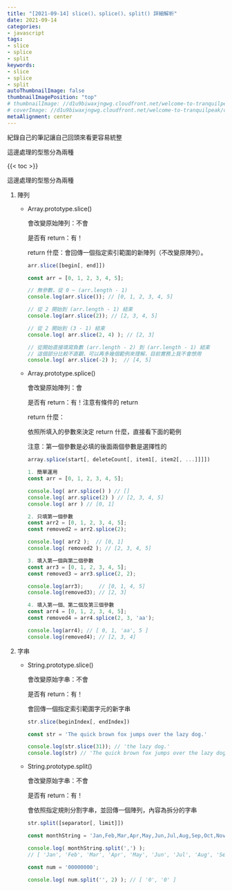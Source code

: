 ```yaml
---
title: "[2021-09-14] slice()、splice()、split() 詳細解析"
date: 2021-09-14
categories:
- javascript
tags:
- slice
- splice
- split
keywords:
- slice
- splice
- split
autoThumbnailImage: false
thumbnailImagePosition: "top"
# thumbnailImage: //d1u9biwaxjngwg.cloudfront.net/welcome-to-tranquilpeak/city-750.jpg
# coverImage: //d1u9biwaxjngwg.cloudfront.net/welcome-to-tranquilpeak/city.jpg
metaAlignment: center
---
```

紀錄自己的筆記讓自己回頭來看更容易統整

這邊處理的型態分為兩種
<!--more-->

<!-- ![Tranquilpeak](/img/showcase.png) -->

{{< toc >}}

這邊處理的型態分為兩種

1. 陣列
    - Array.prototype.slice()

        會改變原始陣列：不會

        是否有 return：有！

        return 什麼：會回傳一個指定索引範圍的新陣列（不改變原陣列）。

        ```jsx
        arr.slice([begin[, end]])

        const arr = [0, 1, 2, 3, 4, 5];

        // 無參數，從 0 ~ (arr.length - 1)
        console.log(arr.slice()); // [0, 1, 2, 3, 4, 5]

        // 從 2 開始到 (arr.length - 1) 結束
        console.log(arr.slice(2)); // [2, 3, 4, 5]

        // 從 2 開始到 (3 - 1) 結束
        console.log( arr.slice(2, 4) ); // [2, 3]

        // 從開始直接填寫負數 (arr.length - 2) 到 (arr.length - 1) 結束
        // 這個部分比較不直觀，可以再多幾個範例來理解，目前實務上我不會想用
        console.log( arr.slice(-2) );  // [4, 5]
        ```

    - Array.prototype.splice()

        會改變原始陣列：會

        是否有 return：有！注意有條件的 return

        return 什麼：

        依照所填入的參數來決定 return 什麼，直接看下面的範例

        注意：第一個參數是必填的後面兩個參數是選擇性的

        ```jsx
        array.splice(start[, deleteCount[, item1[, item2[, ...]]]])

        1. 簡單運用
        const arr = [0, 1, 2, 3, 4, 5];

        console.log( arr.splice() ) // []
        console.log( arr.splice(2) ) // [2, 3, 4, 5]
        console.log( arr ) // [0, 1]

        2. 只填第一個參數
        const arr2 = [0, 1, 2, 3, 4, 5];
        const removed2 = arr2.splice(2);

        console.log( arr2 );  // [0, 1]
        console.log( removed2 ); // [2, 3, 4, 5]

        3. 填入第一個與第二個參數
        const arr3 = [0, 1, 2, 3, 4, 5];
        const removed3 = arr3.splice(2, 2);

        console.log(arr3);     // [0, 1, 4, 5]
        console.log(removed3); // [2, 3]

        4. 填入第一個、第二個及第三個參數
        const arr4 = [0, 1, 2, 3, 4, 5];
        const removed4 = arr4.splice(2, 3, 'aa');

        console.log(arr4); // [ 0, 1, 'aa', 5 ]
        console.log(removed4); // [2, 3, 4]
        ```

2. 字串
    - String.prototype.slice()

        會改變原始字串：不會

        是否有 return：有！

        會回傳一個指定索引範圍字元的新字串

        ```jsx
        str.slice(beginIndex[, endIndex])

        const str = 'The quick brown fox jumps over the lazy dog.'

        console.log(str.slice(31)); // 'the lazy dog.'
        console.log(str) // 'The quick brown fox jumps over the lazy dog.'
        ```

    - String.prototype.split()

        會改變原始字串：不會

        是否有 return：有！

        會依照指定規則分割字串，並回傳一個陣列，內容為拆分的字串

        ```jsx
        str.split([separator[, limit]])

        const monthString = 'Jan,Feb,Mar,Apr,May,Jun,Jul,Aug,Sep,Oct,Nov,Dec';

        console.log( monthString.split(',') );
        // [ 'Jan', 'Feb', 'Mar', 'Apr', 'May', 'Jun', 'Jul', 'Aug', 'Sep', 'Oct', 'Nov', 'Dec' ]

        const num = '00000000';

        console.log( num.split('', 2) ); // [ '0', '0' ]
        ```
